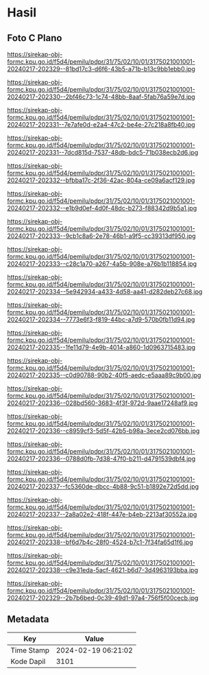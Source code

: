 # Hasil

## Foto C Plano

https://sirekap-obj-formc.kpu.go.id/f5d4/pemilu/pdpr/31/75/02/10/01/3175021001001-20240217-202329--81bd17c3-d6f6-43b5-a71b-b13c9bb1ebb0.jpg

https://sirekap-obj-formc.kpu.go.id/f5d4/pemilu/pdpr/31/75/02/10/01/3175021001001-20240217-202330--2bf46c73-1c74-48bb-8aaf-5fab76a59e7d.jpg

https://sirekap-obj-formc.kpu.go.id/f5d4/pemilu/pdpr/31/75/02/10/01/3175021001001-20240217-202331--7e7afe0d-e2a4-47c2-be4e-27c218a8fb40.jpg

https://sirekap-obj-formc.kpu.go.id/f5d4/pemilu/pdpr/31/75/02/10/01/3175021001001-20240217-202331--7dcd815d-7537-48db-bdc5-71b038ecb2d6.jpg

https://sirekap-obj-formc.kpu.go.id/f5d4/pemilu/pdpr/31/75/02/10/01/3175021001001-20240217-202332--bfbba17c-2f36-42ac-804a-ce09a6acf129.jpg

https://sirekap-obj-formc.kpu.go.id/f5d4/pemilu/pdpr/31/75/02/10/01/3175021001001-20240217-202332--e1b9d0ef-4d0f-48dc-b273-f88342d9b5a1.jpg

https://sirekap-obj-formc.kpu.go.id/f5d4/pemilu/pdpr/31/75/02/10/01/3175021001001-20240217-202333--9cb1c8a6-2e78-46b1-a9f5-cc39313df950.jpg

https://sirekap-obj-formc.kpu.go.id/f5d4/pemilu/pdpr/31/75/02/10/01/3175021001001-20240217-202333--c28c1a70-a267-4a5b-908e-a76b1b118854.jpg

https://sirekap-obj-formc.kpu.go.id/f5d4/pemilu/pdpr/31/75/02/10/01/3175021001001-20240217-202334--5e942934-a433-4d58-aa41-d282deb27c68.jpg

https://sirekap-obj-formc.kpu.go.id/f5d4/pemilu/pdpr/31/75/02/10/01/3175021001001-20240217-202334--7773e6f3-f819-44bc-a7d9-570b0fb11d94.jpg

https://sirekap-obj-formc.kpu.go.id/f5d4/pemilu/pdpr/31/75/02/10/01/3175021001001-20240217-202335--1fe11d79-4e9b-4014-a860-1d0963715483.jpg

https://sirekap-obj-formc.kpu.go.id/f5d4/pemilu/pdpr/31/75/02/10/01/3175021001001-20240217-202335--c0d90788-90b2-40f5-aedc-e5aaa89c9b00.jpg

https://sirekap-obj-formc.kpu.go.id/f5d4/pemilu/pdpr/31/75/02/10/01/3175021001001-20240217-202336--028bd560-3683-4f3f-972d-9aae17248af9.jpg

https://sirekap-obj-formc.kpu.go.id/f5d4/pemilu/pdpr/31/75/02/10/01/3175021001001-20240217-202336--c8959cf3-5d5f-42b5-b98a-3ece2cd076bb.jpg

https://sirekap-obj-formc.kpu.go.id/f5d4/pemilu/pdpr/31/75/02/10/01/3175021001001-20240217-202336--0788d0fb-7d38-47f0-b211-d4791539dbf4.jpg

https://sirekap-obj-formc.kpu.go.id/f5d4/pemilu/pdpr/31/75/02/10/01/3175021001001-20240217-202337--fc5360de-dbcc-4b88-9c51-b1892e72d5dd.jpg

https://sirekap-obj-formc.kpu.go.id/f5d4/pemilu/pdpr/31/75/02/10/01/3175021001001-20240217-202337--2a8a02e2-418f-447e-b4eb-2213af30552a.jpg

https://sirekap-obj-formc.kpu.go.id/f5d4/pemilu/pdpr/31/75/02/10/01/3175021001001-20240217-202338--bf6d7b4c-28f0-4524-b7c1-7f34fa65d1f6.jpg

https://sirekap-obj-formc.kpu.go.id/f5d4/pemilu/pdpr/31/75/02/10/01/3175021001001-20240217-202338--c9e31eda-5acf-4621-b6d7-3d4963193bba.jpg

https://sirekap-obj-formc.kpu.go.id/f5d4/pemilu/pdpr/31/75/02/10/01/3175021001001-20240217-202329--2b7b6bed-0c39-49d1-97a4-756f5f00cecb.jpg


## Metadata

| Key        | Value               |
| ---------- | ------------------- |
| Time Stamp | 2024-02-19 06:21:02 |
| Kode Dapil | 3101                |



